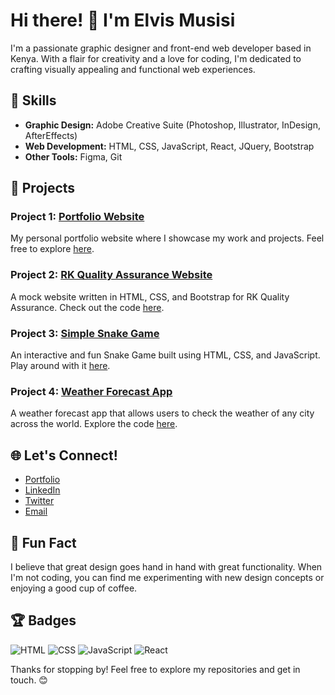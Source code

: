 # Hi there! 👋 I'm Elvis Musisi
I'm a passionate graphic designer and front-end web developer based in Kenya. With a flair for creativity and a love for coding, I'm dedicated to crafting visually appealing and functional web experiences.

## 🔧 Skills

- **Graphic Design:** Adobe Creative Suite (Photoshop, Illustrator, InDesign, AfterEffects)
- **Web Development:** HTML, CSS, JavaScript, React, JQuery, Bootstrap
- **Other Tools:** Figma, Git

## 🚀 Projects

### Project 1: [Portfolio Website](https://github.com/elvismusisi/elvismusisi.github.io)
   My personal portfolio website where I showcase my work and projects. Feel free to explore [here](https://elvismusisi.github.io).

### Project 2: [RK Quality Assurance Website](https://github.com/elvismusisi/RK-Quality-Assurance-Mock-Website-Project)
   A mock website written in HTML, CSS, and Bootstrap for RK Quality Assurance. Check out the code [here](https://github.com/elvismusisi/RK-Quality-Assurance-Mock-Website-Project).

### Project 3: [Simple Snake Game](https://github.com/elvismusisi/Snake-Game)
   An interactive and fun Snake Game built using HTML, CSS, and JavaScript. Play around with it [here](https://github.com/elvismusisi/Snake-Game).

### Project 4: [Weather Forecast App](https://github.com/elvismusisi/Weather-Forecast-App)
   A weather forecast app that allows users to check the weather of any city across the world. Explore the code [here](https://github.com/elvismusisi/Weather-Forecast-App).

## 🌐 Let's Connect!

- [Portfolio](https://elvismusisi.github.io)
- [LinkedIn](https://www.linkedin.com/in/musisi-elvis-74a5a3271/)
- [Twitter](https://twitter.com/emusisi)
- [Email](emusisi90@gmail.com)

## 🎨 Fun Fact

I believe that great design goes hand in hand with great functionality. When I'm not coding, you can find me experimenting with new design concepts or enjoying a good cup of coffee.

## 🏆 Badges

![HTML](https://img.shields.io/badge/HTML-Expert-orange)
![CSS](https://img.shields.io/badge/CSS-Guru-blue)
![JavaScript](https://img.shields.io/badge/JavaScript-Ninja-yellow)
![React](https://img.shields.io/badge/React-Enthusiast-green)

Thanks for stopping by! Feel free to explore my repositories and get in touch. 😊
